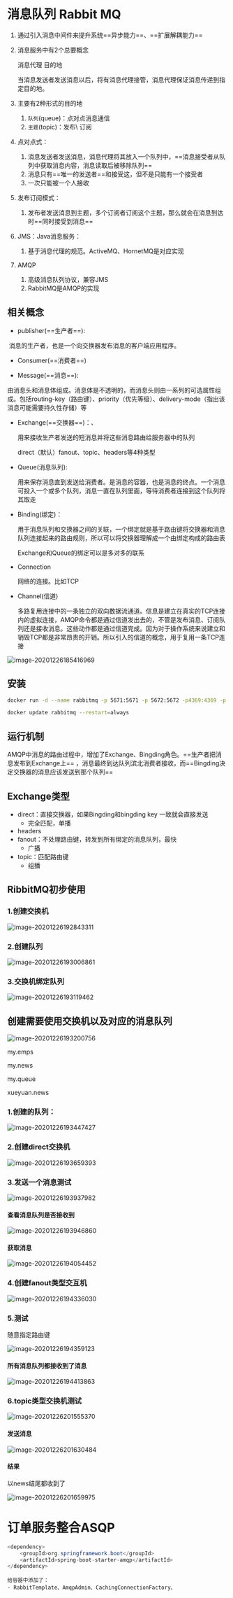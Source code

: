 # 消息队列 Rabbit MQ

1. 通过引入消息中间件来提升系统==异步能力==、==扩展解耦能力==

2. 消息服务中有2个总要概念

   消息代理   目的地

   当消息发送者发送消息以后，将有消息代理接管，消息代理保证消息传递到指定目的地。

3. 主要有2种形式的目的地

   1. `队列`(queue)：点对点消息通信
   2. `主题`(topic)：发布\ 订阅

4. 点对点式：

   1. 消息发送者发送消息，消息代理将其放入一个队列中，==消息接受者从队列中获取消息内容，消息读取后被移除队列==
   2. 消息只有==唯一的发送者==和接受这，但不是只能有一个接受者
   3. 一次只能被一个人接收

5. 发布订阅模式：

   1. 发布者发送消息到主题，多个订阅者订阅这个主题，那么就会在消息到达时==同时接受到消息==

6. JMS：Java消息服务：

   1. 基于消息代理的规范。ActiveMQ、HornetMQ是对应实现

7. AMQP

   1. 高级消息队列协议，兼容JMS
   2. RabbitMQ是AMQP的实现





## 相关概念

- publisher(==生产者==):

​	消息的生产者，也是一个向交换器发布消息的客户端应用程序。

- Consumer(==消费者==)

- Message(==消息==):

​	由消息头和消息体组成。消息体是不透明的，而消息头则由一系列的可选属性组成。包括routing-key（路由键）、priority（优先等级）、delivery-mode（指出该消息可能需要持久性存储）等

- Exchange(==交换器==)：、

  用来接收生产者发送的短消息并将这些消息路由给服务器中的队列

  direct（默认）fanout、topic、headers等4种类型

- Queue(消息队列):

  用来保存消息直到发送给消费者。是消息的容器，也是消息的终点。一个消息可投入一个或多个队列，消息一直在队列里面，等待消费者连接到这个队列将其取走

- Binding(绑定)：

  用于消息队列和交换器之间的关联，一个绑定就是基于路由键将交换器和消息队列连接起来的路由规则，所以可以将交换器理解成一个由绑定构成的路由表

  Exchange和Queue的绑定可以是多对多的联系

- Connection

  网络的连接。比如TCP

- Channel(信道)

  多路复用连接中的一条独立的双向数据流通道。信息是建立在真实的TCP连接内的虚拟连接，AMQP命令都是通过信道发出去的，不管是发布消息、订阅队列还是接收消息。这些动作都是通过信道完成。因为对于操作系统来说建立和销毁TCP都是非常昂贵的开销。所以引入的信道的概念，用于复用一条TCP连接





![image-20201226185416969](https://gitee.com/likeloveC/picture_bed/raw/master/img/8.26/20201226185417.png)







## 安装

~~~bash
docker run -d --name rabbitmq -p 5671:5671 -p 5672:5672 -p4369:4369 -p 25672:25672 -p 15671:15671 -p 15672:15672 rabbitmq:management

docker update rabbitmq --restart=always
~~~



## 运行机制

AMQP中消息的路由过程中，增加了Exchange、Bingding角色。==生产者把消息发布到Exchange上== ，消息最终到达队列滨北消费者接收，而==Bingding决定交换器的消息应该发送到那个队列==

 

## Exchange类型

- direct：直接交换器，如果Bingding和bingding key 一致就会直接发送
  - 完全匹配，单播
- headers
- fanout：不处理路由键，转发到所有绑定的消息队列，最快
  - 广播
- topic：匹配路由键
  - 组播





## RibbitMQ初步使用



### 1.创建交换机

![image-20201226192843311](https://gitee.com/likeloveC/picture_bed/raw/master/img/8.26/20201226192843.png)

### 2.创建队列

![image-20201226193006861](https://gitee.com/likeloveC/picture_bed/raw/master/img/8.26/20201226193006.png)



### 3.交换机绑定队列

![image-20201226193119462](https://gitee.com/likeloveC/picture_bed/raw/master/img/8.26/20201226193119.png)





## 创建需要使用交换机以及对应的消息队列

![image-20201226193200756](https://gitee.com/likeloveC/picture_bed/raw/master/img/8.26/20201226193200.png)



my.emps

my.news

my.queue

xueyuan.news





### 1.创建的队列：

![image-20201226193447427](https://gitee.com/likeloveC/picture_bed/raw/master/img/8.26/20201226193447.png)



### 2.创建direct交换机

![image-20201226193659393](https://gitee.com/likeloveC/picture_bed/raw/master/img/8.26/20201226193659.png)

### 3.发送一个消息测试

![image-20201226193937982](https://gitee.com/likeloveC/picture_bed/raw/master/img/8.26/20201226193938.png)

#### 查看消息队列是否接收到



![image-20201226193946860](https://gitee.com/likeloveC/picture_bed/raw/master/img/8.26/20201226193946.png)



#### 获取消息

![image-20201226194054452](https://gitee.com/likeloveC/picture_bed/raw/master/img/8.26/20201226194054.png)



### 4.创建fanout类型交互机

![image-20201226194336030](https://gitee.com/likeloveC/picture_bed/raw/master/img/8.26/20201226194336.png)



### 5.测试

随意指定路由键

![image-20201226194359123](https://gitee.com/likeloveC/picture_bed/raw/master/img/8.26/20201226194359.png)



#### 所有消息队列都接收到了消息

![image-20201226194413863](https://gitee.com/likeloveC/picture_bed/raw/master/img/8.26/20201226194413.png)



### 6.topic类型交换机测试

![image-20201226201555370](https://gitee.com/likeloveC/picture_bed/raw/master/img/8.26/20201226201555.png)



#### 发送消息

![image-20201226201630484](https://gitee.com/likeloveC/picture_bed/raw/master/img/8.26/20201226201630.png)



#### 结果

以news结尾都收到了

![image-20201226201659975](https://gitee.com/likeloveC/picture_bed/raw/master/img/8.26/20201226201700.png)









# 订单服务整合ASQP

```java
<dependency>
    <groupId>org.springframework.boot</groupId>
    <artifactId>spring-boot-starter-amqp</artifactId>
</dependency>
```



~~~
给容器中添加了：
- RabbitTemplate、AmqpAdmin、CachingConnectionFactory、
~~~

